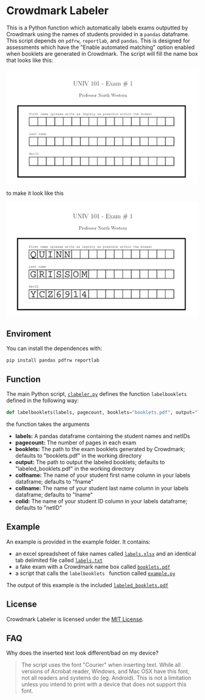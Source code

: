 # Crowdmark Labeler

This is a Python function which automatically labels exams outputted by Crowdmark using the names of students provided in a `pandas` dataframe. This script depends on `pdfrw`, `reportlab`, and `pandas`. This is designed for assessments which have the "Enable automated matching" option enabled when booklets are generated in Crowdmark. The script will fill the name box that looks like this:

![before labeling](https://raw.githubusercontent.com/MattWThomas/crowdmark-labeler/master/assets/before.png)

to make it look like this

![after labeling](https://raw.githubusercontent.com/MattWThomas/crowdmark-labeler/master/assets/after.png)

## Enviroment
You can install the dependences with:
```
pip install pandas pdfrw reportlab
```

## Function

The main Python script, [`clabeler.py`](clabeler.py) defines the function `labelbooklets` defined in the following way:
```python
def labelbooklets(labels, pagecount, booklets="booklets.pdf", output="labeled_booklets.pdf", colfname="fname", collname="lname", colid="netID"):
```
the function takes the arguments

* **labels:** A pandas dataframe containing the student names and netIDs
* **pagecount:** The number of pages in each exam
* **booklets:** The path to the exam booklets generated by Crowdmark; defaults to "booklets.pdf" in the working directory
* **output:** The path to output the labeled booklets; defaults to "labeled_booklets.pdf" in the working directory
* **colfname:** The name of your student first name column in your labels dataframe; defaults to "fname"
* **collname:** The name of your student last name column in your labels dataframe; defaults to "lname"
* **colid:** The name of your student ID column in your labels dataframe; defaults to "netID"

## Example
An example is provided in the example folder. It contains:

* an excel spreadsheet of fake names called [`labels.xlsx`](example/labels.xlsx) and an identical tab delimited file called [`labels.txt`](example/labels.txt)
* a fake exam with a Crowdmark name box called [`booklets.pdf`](example/booklets.pdf)
* a script that calls the `labelbooklets ` function called [`example.py`](example/example.py)

The output of this example is the included [`labeled_booklets.pdf`](example/labeled_booklets.pdf)

## License

Crowdmark Labeler is licensed under the [MIT License](LICENSE).

## FAQ

Why does the inserted text look different/bad on my device?
> The script uses the font "Courier" when inserting text. While all versions of Acrobat reader, Windows, and Mac OSX have this font, not all readers and systems do (eg. Android). This is not a limitation unless you intend to print with a device that does not support this font.
